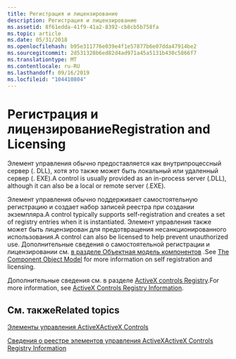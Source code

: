 ```yaml
---
title: Регистрация и лицензирование
description: Регистрация и лицензирование
ms.assetid: 8f61edda-41f9-41a2-8392-cb8cb5b758fa
ms.topic: article
ms.date: 05/31/2018
ms.openlocfilehash: b95e311776e039e4f1e57877b6e07dda47914be2
ms.sourcegitcommit: 2d531328b6ed82d4ad971a45a5131b430c5866f7
ms.translationtype: MT
ms.contentlocale: ru-RU
ms.lasthandoff: 09/16/2019
ms.locfileid: "104410804"
---
```

# <a name="registration-and-licensing"></a><span data-ttu-id="292b8-103">Регистрация и лицензирование</span><span class="sxs-lookup"><span data-stu-id="292b8-103">Registration and Licensing</span></span>

<span data-ttu-id="292b8-104">Элемент управления обычно предоставляется как внутрипроцессный сервер (. DLL), хотя это также может быть локальный или удаленный сервер (. EXE).</span><span class="sxs-lookup"><span data-stu-id="292b8-104">A control is usually provided as an in-process server (.DLL), although it can also be a local or remote server (.EXE).</span></span>

<span data-ttu-id="292b8-105">Элемент управления обычно поддерживает самостоятельную регистрацию и создает набор записей реестра при создании экземпляра.</span><span class="sxs-lookup"><span data-stu-id="292b8-105">A control typically supports self-registration and creates a set of registry entries when it is instantiated.</span></span> <span data-ttu-id="292b8-106">Элемент управления также может быть лицензирован для предотвращения несанкционированного использования.</span><span class="sxs-lookup"><span data-stu-id="292b8-106">A control can also be licensed to help prevent unauthorized use.</span></span> <span data-ttu-id="292b8-107">Дополнительные сведения о самостоятельной регистрации и лицензировании см. [в разделе Объектная модель компонентов](the-component-object-model.md) .</span><span class="sxs-lookup"><span data-stu-id="292b8-107">See [The Component Object Model](the-component-object-model.md) for more information on self registration and licensing.</span></span>

<span data-ttu-id="292b8-108">Дополнительные сведения см. в разделе [ActiveX controls Registry](activex-controls-registry-information.md).</span><span class="sxs-lookup"><span data-stu-id="292b8-108">For more information, see [ActiveX Controls Registry Information](activex-controls-registry-information.md).</span></span>

## <a name="related-topics"></a><span data-ttu-id="292b8-109">См. также</span><span class="sxs-lookup"><span data-stu-id="292b8-109">Related topics</span></span>

<dl> <dt>

[<span data-ttu-id="292b8-110">Элементы управления ActiveX</span><span class="sxs-lookup"><span data-stu-id="292b8-110">ActiveX Controls</span></span>](activex-controls.md)
</dt> <dt>

[<span data-ttu-id="292b8-111">Сведения о реестре элементов управления ActiveX</span><span class="sxs-lookup"><span data-stu-id="292b8-111">ActiveX Controls Registry Information</span></span>](activex-controls-registry-information.md)
</dt> </dl>

 

 




